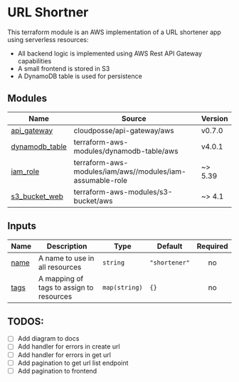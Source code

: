 # URL Shortner

This terraform module is an AWS implementation of a URL shortener app using serverless resources:

- All backend logic is implemented using AWS Rest API Gateway capabilities
- A small frontend is stored in S3
- A DynamoDB table is used for persistence


<!-- BEGIN_TF_DOCS -->


## Modules

| Name | Source | Version |
|------|--------|---------|
| <a name="module_api_gateway"></a> [api_gateway](#module_api_gateway) | cloudposse/api-gateway/aws | v0.7.0 |
| <a name="module_dynamodb_table"></a> [dynamodb_table](#module_dynamodb_table) | terraform-aws-modules/dynamodb-table/aws | v4.0.1 |
| <a name="module_iam_role"></a> [iam_role](#module_iam_role) | terraform-aws-modules/iam/aws//modules/iam-assumable-role | ~> 5.39 |
| <a name="module_s3_bucket_web"></a> [s3_bucket_web](#module_s3_bucket_web) | terraform-aws-modules/s3-bucket/aws | ~> 4.1 |

## Inputs

| Name | Description | Type | Default | Required |
|------|-------------|------|---------|:--------:|
| <a name="input_name"></a> [name](#input_name) | A name to use in all resources | `string` | `"shortener"` | no |
| <a name="input_tags"></a> [tags](#input_tags) | A mapping of tags to assign to resources | `map(string)` | `{}` | no |


<!-- END_TF_DOCS -->


## TODOS:

- [ ] Add diagram to docs
- [ ] Add handler for errors in create url
- [ ] Add handler for errors in get url
- [ ] Add pagination to get url list endpoint
- [ ] Add pagination to frontend
